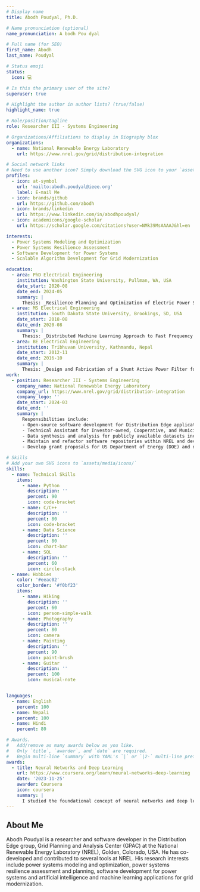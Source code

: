 ```yaml
---
# Display name
title: Abodh Poudyal, Ph.D.

# Name pronunciation (optional)
name_pronunciation: A bodh Pou dyal

# Full name (for SEO)
first_name: Abodh
last_name: Poudyal

# Status emoji
status:
  icon: 💻

# Is this the primary user of the site?
superuser: true

# Highlight the author in author lists? (true/false)
highlight_name: true

# Role/position/tagline
role: Researcher III - Systems Engineering

# Organizations/Affiliations to display in Biography blox
organizations:
  - name: National Renewable Energy Laboratory
    url: https://www.nrel.gov/grid/distribution-integration

# Social network links
# Need to use another icon? Simply download the SVG icon to your `assets/media/icons/` folder.
profiles:
  - icon: at-symbol
    url: 'mailto:abodh.poudyal@ieee.org'
    label: E-mail Me
  - icon: brands/github
    url: https://github.com/abodh
  - icon: brands/linkedin
    url: https://www.linkedin.com/in/abodhpoudyal/
  - icon: academicons/google-scholar
    url: https://scholar.google.com/citations?user=NMk39MsAAAAJ&hl=en

interests:
  - Power Systems Modeling and Optimization
  - Power Systems Resilience Assessment
  - Software Development for Power Systems 
  - Scalable Algorithm Development for Grid Modernization

education:
  - area: PhD Electrical Engineering
    institution: Washington State University, Pullman, WA, USA
    date_start: 2020-08
    date_end: 2024-05
    summary: |
      Thesis: _Resilience Planning and Optimization of Electric Power Systems against Extreme Weather Events._ Supervisor:[Dr. Anamika Dubey](https://anamika-dubey.github.io/).
  - area: MS Electrical Engineering
    institution: South Dakota State University, Brookings, SD, USA
    date_start: 2018-08
    date_end: 2020-08
    summary: |
      Thesis: _Distributed Machine Learning Approach to Fast Frequency Response-based Inertia Estimation in Low Inertia Grids._ Supervisor:[Dr. Timothy M. Hansen](https://www.sdstate.edu/directory/tim-hansen).
  - area: BE Electrical Engineering
    institution: Tribhuvan University, Kathmandu, Nepal
    date_start: 2012-11
    date_end: 2016-10
    summary: |
      Thesis: _Design and Fabrication of a Shunt Active Power Filter for a 3-Phase 4-Wire System Using PQ Theory._ 
work:
  - position: Researcher III - Systems Engineering
    company_name: National Renewable Energy Laboratory
    company_url: https://www.nrel.gov/grid/distribution-integration
    company_logo: ''
    date_start: 2024-03
    date_end: ''
    summary: |
      Responsibilities include:
      - Open-source software development for Distribution Edge applications
      - Technical Assistant for Investor-owned, Cooperative, and Municipal utilities to modernize distribution systems planning practices
      - Data synthesis and analysis for publicly available datasets including EIA Form 861, FERC Form 1, National Weather Service database, EAGLE-I outage datasets, etc.
      - Maintain and refactor software repositories within NREL and develop tutorials and extensive documentation for internal and external users
      - Develop grant proposals for US Department of Energy (DOE) and non-DOE funding announcements and opportunities. 

# Skills
# Add your own SVG icons to `assets/media/icons/`
skills:
  - name: Technical Skills
    items:
      - name: Python
        description: ''
        percent: 90
        icon: code-bracket
      - name: C/C++
        description: ''
        percent: 80
        icon: code-bracket
      - name: Data Science
        description: ''
        percent: 80
        icon: chart-bar
      - name: SQL
        description: ''
        percent: 60
        icon: circle-stack
  - name: Hobbies
    color: '#eeac02'
    color_border: '#f0bf23'
    items:
      - name: Hiking
        description: ''
        percent: 60
        icon: person-simple-walk
      - name: Photography
        description: ''
        percent: 80
        icon: camera
      - name: Painting
        description: ''
        percent: 90
        icon: paint-brush
      - name: Guitar
        description: ''
        percent: 100
        icon: musical-note


languages:
  - name: English
    percent: 100
  - name: Nepali
    percent: 100
  - name: Hindi
    percent: 80

# Awards.
#   Add/remove as many awards below as you like.
#   Only `title`, `awarder`, and `date` are required.
#   Begin multi-line `summary` with YAML's `|` or `|2-` multi-line prefix and indent 2 spaces below.
awards:
  - title: Neural Networks and Deep Learning
    url: https://www.coursera.org/learn/neural-networks-deep-learning
    date: '2023-11-25'
    awarder: Coursera
    icon: coursera
    summary: |
      I studied the foundational concept of neural networks and deep learning. By the end, I was familiar with the significant technological trends driving the rise of deep learning; build, train, and apply fully connected deep neural networks; implement efficient (vectorized) neural networks; identify key parameters in a neural network’s architecture; and apply deep learning to your own applications.
---
```


## About Me

Abodh Poudyal is a researcher and software developer in the Distribution Edge group, Grid Planning and Analysis Center (GPAC) at the National Renewable Energy Laboratory (NREL), Golden, Colorado, USA. He has co-developed and contributed to several tools at NREL. His research interests include power systems modeling and optimization, power systems resilience assessment and planning, software development for power systems and artificial intelligence and machine learning applications for grid modernization.
